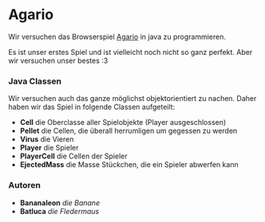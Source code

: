 # Agario
Wir versuchen das Browserspiel [Agario](https://Agar.io) in java zu programmieren.

Es ist unser erstes Spiel und ist vielleicht noch nicht so ganz perfekt.
Aber wir versuchen unser bestes :3


### Java Classen
Wir versuchen auch das ganze möglichst objektorientiert zu nachen.
Daher haben wir das Spiel in folgende Classen aufgeteilt:

* **Cell** die Oberclasse aller Spielobjekte (Player ausgeschlossen)
* **Pellet** die Cellen, die überall herrumligen um gegessen zu werden
* **Virus** die Vieren
* **Player** die Spieler
* **PlayerCell** die Cellen der Spieler
* **EjectedMass** die Masse Stückchen, die ein Spieler abwerfen kann


### Autoren
* **Bananaleon** *die Banane*
* **Batluca** *die Fledermaus*
